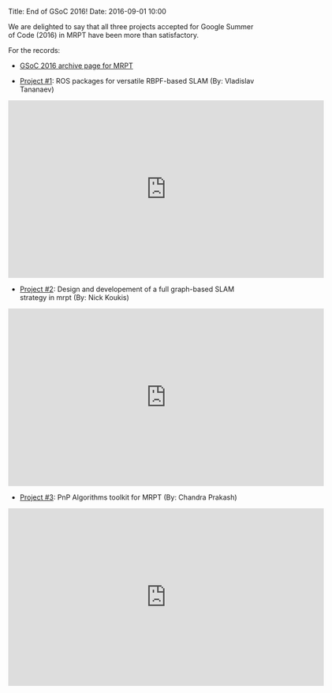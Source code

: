 Title: End of GSoC 2016!
Date: 2016-09-01 10:00

We are delighted to say that all three projects accepted for Google Summer of Code (2016)
in MRPT have been more than satisfactory.

For the records:

* [GSoC 2016 archive page for MRPT](https://summerofcode.withgoogle.com/archive/2016/organizations/5644101080842240/)

* [Project #1](https://github.com/MRPT/GSoC2016-discussions/issues/3): ROS packages for versatile RBPF-based SLAM (By: Vladislav Tananaev)

<iframe width="640" height="360" src="https://www.youtube.com/embed/HfkRK3lwEgg" frameborder="0" allowfullscreen></iframe>

* [Project #2](https://github.com/MRPT/GSoC2016-discussions/issues/2): Design and developement of a full graph-based SLAM strategy in mrpt (By: Nick Koukis)

<iframe width="640" height="360" src="https://www.youtube.com/embed/Pv0yvlzrcXk" frameborder="0" allowfullscreen></iframe>

* [Project #3](https://github.com/MRPT/GSoC2016-discussions/issues/1): PnP Algorithms toolkit for MRPT (By: Chandra Prakash)

<iframe width="640" height="360" src="https://www.youtube.com/embed/aGd7ZyrcwaE" frameborder="0" allowfullscreen></iframe>
